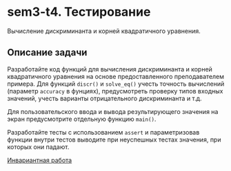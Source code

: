 # sem3-t4. Тестирование
Вычисление дискриминанта и корней квадратичного уравнения.

## Описание задачи
Разработайте код функций для вычисления дискриминанта и корней квадратичного уравнения на основе предоставленного преподавателем примера. Для функций ```discr()``` и ```solve_eq()``` учесть точность вычислений (параметр ```accuracy``` в фунциях), предусмотреть проверку типов входных значений, учесть варианты отрицательного дискриминанта и т.д.

Для пользовательского ввода и вывода результирующего значения на экран предусмотрите отдельную функцию ```main()```.

Разработайте тесты с использованием ```assert``` и параметризовав функции внутри тестов выводите при неуспешных тестах значения, при которых они падают.


[Инвариантная работа](https://github.com/python-basic/sem3-t4-kozorukov/blob/master/inv)
